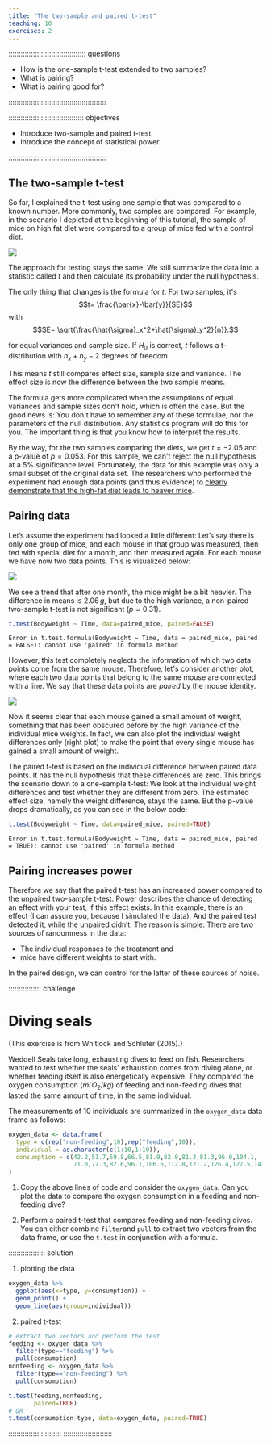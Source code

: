```yaml
---
title: "The two-sample and paired t-test"
teaching: 10
exercises: 2
---
```


:::::::::::::::::::::::::::::::::::::: questions 

- How is the one-sample t-test extended to two samples?  
- What is pairing? 
- What is pairing good for?

::::::::::::::::::::::::::::::::::::::::::::::::

::::::::::::::::::::::::::::::::::::: objectives

- Introduce two-sample and paired t-test. 
- Introduce the concept of statistical power.

::::::::::::::::::::::::::::::::::::::::::::::::




## The two-sample t-test

So far, I explained the t-test using one sample that was compared to a known number. More commonly, two samples are compared. 
For example, in the scenario I depicted at the beginning of this tutorial, the sample of mice on high fat diet were compared to a group of mice fed with a control diet. 


<img src="fig/HT-08-two-sample-t-test-rendered-unnamed-chunk-2-1.png" style="display: block; margin: auto;" />



The approach for testing stays the same. We still summarize the data into a statistic called $t$ and then calculate its probability under the null hypothesis. 

The only thing that changes is the formula for $t$. For two samples, it's  
$$t= \frac{\bar{x}-\bar{y}}{SE}$$ 
with 
$$SE= \sqrt{\frac{\hat{\sigma}_x^2+\hat{\sigma}_y^2}{n}}.$$

for equal variances and sample size. If $H_0$ is correct, $t$ follows a t-distribution with $n_x+n_y-2$ degrees of freedom.  

This means $t$ still compares effect size, sample size and variance. The effect size is now the difference between the two sample means.  

The formula gets more complicated when the assumptions of equal variances and sample sizes don't hold, which is often the case. But the good news is: You don't have to remember any of these formulae, nor the parameters of the null distribution. Any statistics program will do this for you. The important thing is that you know how to interpret the results.   








By the way, for the two samples comparing the diets, we get $t=-2.05$ and a p-value of $p=0.053$. For this sample, we can't reject the null hypothesis at a 5% significance level. Fortunately, the data for this example was only a small subset of the original data set. The researchers who performed the experiment had enough data points (and thus evidence) to [clearly demonstrate that the high-fat diet leads to heaver mice](https://doi.org/10.2337/diabetes.53.suppl_3.S215
).

## Pairing data 

Let’s assume the experiment had looked a little different: Let’s say there is only one group of mice, and each mouse in that group was measured, then fed with special diet for a month, and then measured again. For each mouse we have now two data points. This is visualized below:

<img src="fig/HT-08-two-sample-t-test-rendered-unnamed-chunk-4-1.png" style="display: block; margin: auto;" />




We see a trend that after one month, the mice might be a bit heavier. The difference in means is $2.06\,g$, but due to the high variance, a non-paired two-sample t-test is not significant ($p=0.31$).


``` r
t.test(Bodyweight ~ Time, data=paired_mice, paired=FALSE)
```

``` error
Error in t.test.formula(Bodyweight ~ Time, data = paired_mice, paired = FALSE): cannot use 'paired' in formula method
```


However, this test completely neglects the information of which two data points come from the same mouse.
Therefore, let's consider another plot, where each two data points that belong to the same mouse are connected with a line. We say that these data points are *paired* by the mouse identity.


<img src="fig/HT-08-two-sample-t-test-rendered-unnamed-chunk-6-1.png" style="display: block; margin: auto;" />


Now it seems clear that each mouse gained a small amount of weight, something that has been obscured before by the high variance of the individual mice weights.
In fact, we can also plot the individual weight differences only (right plot) to make the point that every single mouse has gained a small amount of weight.

The paired t-test is based on the individual difference between paired data points. It has the null hypothesis that these differences are zero. This brings the scenario down to a one-sample t-test: We look at the individual weight differences and test whether they are different from zero.
The estimated effect size, namely the weight difference, stays the same. But the p-value drops dramatically, as you can see in the below code:


``` r
t.test(Bodyweight ~ Time, data=paired_mice, paired=TRUE)
```

``` error
Error in t.test.formula(Bodyweight ~ Time, data = paired_mice, paired = TRUE): cannot use 'paired' in formula method
```

## Pairing increases power

Therefore we say that the paired t-test has an increased power compared to the unpaired two-sample t-test. 
Power describes the chance of detecting an effect with your test, if this effect exists. In this example, there is an effect (I can assure you, because I simulated the data). And the paired test detected it, while the unpaired didn’t. 
The reason is simple: There are two sources of randomness in the data:  

- The individual responses to the treatment and 
- mice have different weights to start with.  

In the paired design, we can control for the latter of these sources of noise.  



:::::::::::::::: challenge
# Diving seals

(This exercise is from Whitlock and Schluter (2015).)


Weddell Seals take long, exhausting dives to feed on fish. Researchers wanted to test whether the seals' exhaustion comes from diving alone, or whether feeding itself is also energetically expensive. They compared the oxygen consumption ($ml\,O_2/kg$) of feeding and non-feeding dives that lasted the same amount of time, in the same individual. 

The measurements of 10 individuals are summarized in the `oxygen_data` data frame as follows:


``` r
oxygen_data <- data.frame(
  type = c(rep("non-feeding",10),rep("feeding",10)),
  individual = as.character(c(1:10,1:10)),
  consumption = c(42.2,51.7,59.8,66.5,81.9,82.0,81.3,81.3,96.0,104.1,
                  71.0,77.3,82.6,96.1,106.6,112.8,121.2,126.4,127.5,143.1)
)
```


1. Copy the above lines of code and consider the `oxygen_data`. Can you plot the data to compare the oxygen consumption in a feeding and non-feeding dive?

2. Perform a paired t-test that compares feeding and non-feeding dives. You can either combine `filter`and `pull` to extract two vectors from the data frame, or use the `t.test` in conjunction with a formula.

:::::::::::::::::: solution

1. plotting the data

``` r
oxygen_data %>% 
  ggplot(aes(x=type, y=consumption)) +
  geom_point() +
  geom_line(aes(group=individual))
```

2. paired t-test


``` r
# extract two vectors and perform the test
feeding <- oxygen_data %>% 
  filter(type=="feeding") %>% 
  pull(consumption)
nonfeeding <- oxygen_data %>% 
  filter(type=="non-feeding") %>% 
  pull(consumption)

t.test(feeding,nonfeeding,
       paired=TRUE)
# OR
t.test(consumption~type, data=oxygen_data, paired=TRUE)
```

::::::::::::::::::::::::::
::::::::::::::::::::::::



